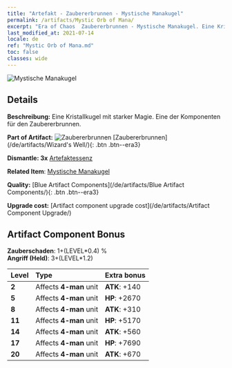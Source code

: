 ```yaml
---
title: "Artefakt - Zaubererbrunnen - Mystische Manakugel"
permalink: /artifacts/Mystic Orb of Mana/
excerpt: "Era of Chaos  Zaubererbrunnen - Mystische Manakugel. Eine Kristallkugel mit starker Magie. Eine der Komponenten für den Zaubererbrunnen."
last_modified_at: 2021-07-14
locale: de
ref: "Mystic Orb of Mana.md"
toc: false
classes: wide
---
```


 ![Mystische Manakugel](/images/t/artifact_40213.png)



## Details

 **Beschreibung:** Eine Kristallkugel mit starker Magie. Eine der Komponenten für den Zaubererbrunnen.

 **Part of Artifact:** ![Zaubererbrunnen](/images/t/icon_artifact_21.png) [Zaubererbrunnen](/de/artifacts/Wizard's Well/){: .btn .btn--era3}

 **Dismantle: 3x** [Artefaktessenz](/ItemsDE/con_905/)

 **Related Item**: [Mystische Manakugel](/ItemsDE/art_114/)

 **Quality:** [Blue Artifact Components](/de/artifacts/Blue Artifact Components/){: .btn .btn--era3}

 **Upgrade cost:** [Artifact component upgrade cost](/de/artifacts/Artifact Component Upgrade/)

## Artifact Component Bonus

  **Zauberschaden**: 1+(LEVEL\*0.4) %<br/>**Angriff (Held)**: 3+(LEVEL\*1.2)

  |  Level  | Type |    Extra bonus  | 
  |:--------|:-----|:----------------| 
  | **2** | Affects **4-man** unit | **ATK**: +140 | 
  | **5** | Affects **4-man** unit | **HP**: +2670 | 
  | **8** | Affects **4-man** unit | **ATK**: +310 | 
  | **11** | Affects **4-man** unit | **HP**: +5170 | 
  | **14** | Affects **4-man** unit | **ATK**: +560 | 
  | **17** | Affects **4-man** unit | **HP**: +7690 | 
  | **20** | Affects **4-man** unit | **ATK**: +670 | 
